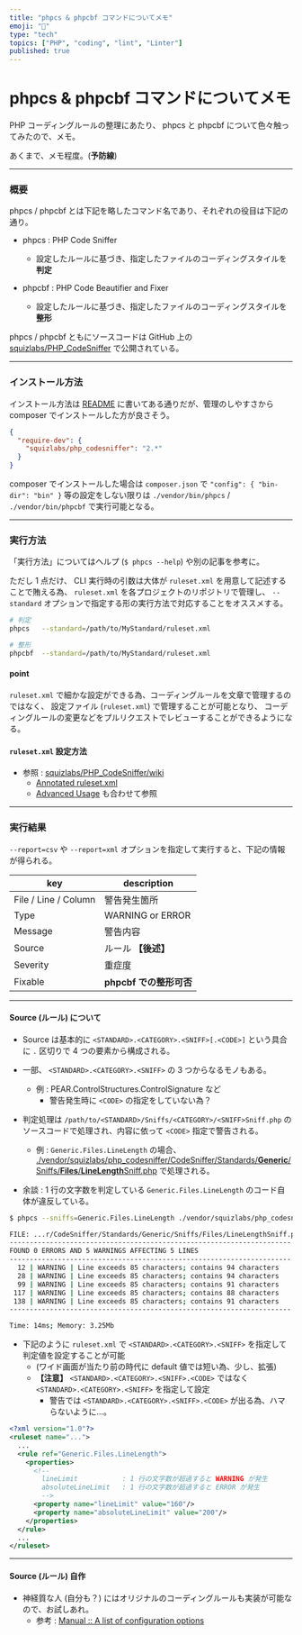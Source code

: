```yaml
---
title: "phpcs & phpcbf コマンドについてメモ"
emoji: "🦔"
type: "tech"
topics: ["PHP", "coding", "lint", "Linter"]
published: true
---
```


# phpcs & phpcbf コマンドについてメモ

PHP コーディングルールの整理にあたり、 phpcs と phpcbf について色々触ってみたので、メモ。

あくまで、メモ程度。(**予防線**)



- - -

### 概要

phpcs / phpcbf とは下記を略したコマンド名であり、それぞれの役目は下記の通り。

* phpcs : PHP Code Sniffer
    * 設定したルールに基づき、指定したファイルのコーディングスタイルを **判定**

* phpcbf : PHP Code Beautifier and Fixer
    * 設定したルールに基づき、指定したファイルのコーディングスタイルを **整形**

phpcs / phpcbf ともにソースコードは GitHub 上の [squizlabs/PHP_CodeSniffer](https://github.com/squizlabs/PHP_CodeSniffer) で公開されている。



- - -

### インストール方法

インストール方法は [README](https://github.com/squizlabs/PHP_CodeSniffer/blob/master/README.md) に書いてある通りだが、管理のしやすさから composer でインストールした方が良さそう。

```json
{
  "require-dev": {
    "squizlabs/php_codesniffer": "2.*"
  }
}
```

composer でインストールした場合は `composer.json` で `"config": { "bin-dir": "bin" }` 等の設定をしない限りは `./vendor/bin/phpcs` / `./vendor/bin/phpcbf` で実行可能となる。



- - -

### 実行方法

「実行方法」についてはヘルプ (`$ phpcs --help`) や別の記事を参考に。

ただし 1 点だけ、 CLI 実行時の引数は大体が `ruleset.xml` を用意して記述することで賄える為、
`ruleset.xml` を各プロジェクトのリポジトリで管理し、
`--standard` オプションで指定する形の実行方法で対応することをオススメする。

```bash
# 判定
phpcs   --standard=/path/to/MyStandard/ruleset.xml

# 整形
phpcbf  --standard=/path/to/MyStandard/ruleset.xml
```

#### point

`ruleset.xml` で細かな設定ができる為、コーディングルールを文章で管理するのではなく、
設定ファイル (`ruleset.xml`) で管理することが可能となり、
コーディングルールの変更などをプルリクエストでレビューすることができるようになる。



#### `ruleset.xml` 設定方法

* 参照 : [squizlabs/PHP_CodeSniffer/wiki](https://github.com/squizlabs/PHP_CodeSniffer/wiki)
    * [Annotated ruleset.xml](https://github.com/squizlabs/PHP_CodeSniffer/wiki/Annotated-ruleset.xml)
    * [Advanced Usage](https://github.com/squizlabs/PHP_CodeSniffer/wiki/Advanced-Usage) も合わせて参照



----

### 実行結果

`--report=csv` や `--report=xml` オプションを指定して実行すると、下記の情報が得られる。

| key                   | description               |
|-----------------------|---------------------------|
| File / Line / Column  | 警告発生箇所              |
| Type                  | WARNING or ERROR          |
| Message               | 警告内容                  |
| Source                | ルール **【後述】**       |
| Severity              | 重症度                    |
| Fixable               | **phpcbf での整形可否**   |



- - -

#### Source (ルール) について

* Source は基本的に `<STANDARD>.<CATEGORY>.<SNIFF>[.<CODE>]` という具合に `.` 区切りで 4 つの要素から構成される。

* 一部、 `<STANDARD>.<CATEGORY>.<SNIFF>` の 3 つからなるモノもある。
    * 例 : PEAR.ControlStructures.ControlSignature など
        * 警告発生時に `<CODE>` の指定をしていない為？

* 判定処理は `/path/to/<STANDARD>/Sniffs/<CATEGORY>/<SNIFF>Sniff.php` のソースコードで処理され、内容に依って `<CODE>` 指定で警告される。
    * 例 : `Generic.Files.LineLength` の場合、 [./vendor/squizlabs/php_codesniffer/CodeSniffer/Standards/**Generic**/Sniffs/**Files**/**LineLength**Sniff.php](https://github.com/squizlabs/PHP_CodeSniffer/blob/master/CodeSniffer/Standards/Generic/Sniffs/Files/LineLengthSniff.php) で処理される。

* 余談 : 1 行の文字数を判定している `Generic.Files.LineLength` のコード自体が違反している。

```bash
$ phpcs --sniffs=Generic.Files.LineLength ./vendor/squizlabs/php_codesniffer/CodeSniffer/Standards/Generic/Sniffs/Files/LineLengthSniff.php

FILE: ...r/CodeSniffer/Standards/Generic/Sniffs/Files/LineLengthSniff.php
----------------------------------------------------------------------
FOUND 0 ERRORS AND 5 WARNINGS AFFECTING 5 LINES
----------------------------------------------------------------------
  12 | WARNING | Line exceeds 85 characters; contains 94 characters
  28 | WARNING | Line exceeds 85 characters; contains 94 characters
  99 | WARNING | Line exceeds 85 characters; contains 91 characters
 117 | WARNING | Line exceeds 85 characters; contains 88 characters
 138 | WARNING | Line exceeds 85 characters; contains 91 characters
----------------------------------------------------------------------

Time: 14ms; Memory: 3.25Mb
```

* 下記のように `ruleset.xml` で `<STANDARD>.<CATEGORY>.<SNIFF>` を指定して判定値を設定することが可能
    * (ワイド画面が当たり前の時代に default 値では短い為、少し、拡張)
    * **【注意】** `<STANDARD>.<CATEGORY>.<SNIFF>.<CODE>` ではなく `<STANDARD>.<CATEGORY>.<SNIFF>` を指定して設定
        * 警告では `<STANDARD>.<CATEGORY>.<SNIFF>.<CODE>` が出る為、ハマらないように…。

```xml
<?xml version="1.0"?>
<ruleset name="...">
  ...
  <rule ref="Generic.Files.LineLength">
    <properties>
      <!--
        lineLimit           : 1 行の文字数が超過すると WARNING が発生
        absoluteLineLimit   : 1 行の文字数が超過すると ERROR が発生
        -->
      <property name="lineLimit" value="160"/>
      <property name="absoluteLineLimit" value="200"/>
    </properties>
  </rule>
  ...
</ruleset>
```



----

#### Source (ルール) 自作

* 神経質な人 (自分も？) にはオリジナルのコーディングルールも実装が可能なので、お試しあれ。
    * 参考 : [Manual :: A list of configuration options](http://pear.php.net/manual/en/package.php.php-codesniffer.coding-standard-tutorial.php)
